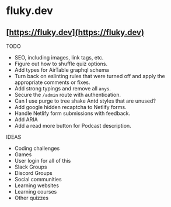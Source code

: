 # fluky.dev

## [https://fluky.dev](https://fluky.dev)

TODO
- SEO, including images, link tags, etc.
- Figure out how to shuffle quiz options.
- Add types for AirTable graphql schema
- Turn back on eslinting rules that were turned off and apply the appropriate comments or fixes.
- Add strong typings and remove all `anys`.
- Secure the `/admin` route with authentication.
- Can I use purge to tree shake Antd styles that are unused?
- Add google hidden recaptcha to Netlify forms.
- Handle Netlify form submissions with feedback.
- Add ARIA
- Add a read more button for Podcast description.

IDEAS
- Coding challenges
- Games
- User login for all of this
- Slack Groups
- Discord Groups
- Social communities
- Learning websites
- Learning courses
- Other quizzes
